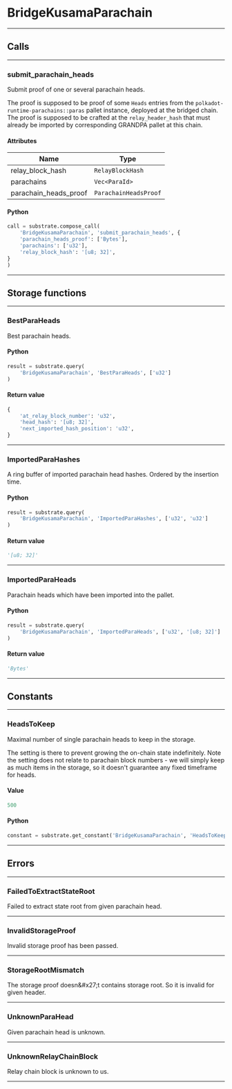 
# BridgeKusamaParachain

---------
## Calls

---------
### submit_parachain_heads
Submit proof of one or several parachain heads.

The proof is supposed to be proof of some `Heads` entries from the
`polkadot-runtime-parachains::paras` pallet instance, deployed at the bridged chain.
The proof is supposed to be crafted at the `relay_header_hash` that must already be
imported by corresponding GRANDPA pallet at this chain.
#### Attributes
| Name | Type |
| -------- | -------- | 
| relay_block_hash | `RelayBlockHash` | 
| parachains | `Vec<ParaId>` | 
| parachain_heads_proof | `ParachainHeadsProof` | 

#### Python
```python
call = substrate.compose_call(
    'BridgeKusamaParachain', 'submit_parachain_heads', {
    'parachain_heads_proof': ['Bytes'],
    'parachains': ['u32'],
    'relay_block_hash': '[u8; 32]',
}
)
```

---------
## Storage functions

---------
### BestParaHeads
 Best parachain heads.

#### Python
```python
result = substrate.query(
    'BridgeKusamaParachain', 'BestParaHeads', ['u32']
)
```

#### Return value
```python
{
    'at_relay_block_number': 'u32',
    'head_hash': '[u8; 32]',
    'next_imported_hash_position': 'u32',
}
```
---------
### ImportedParaHashes
 A ring buffer of imported parachain head hashes. Ordered by the insertion time.

#### Python
```python
result = substrate.query(
    'BridgeKusamaParachain', 'ImportedParaHashes', ['u32', 'u32']
)
```

#### Return value
```python
'[u8; 32]'
```
---------
### ImportedParaHeads
 Parachain heads which have been imported into the pallet.

#### Python
```python
result = substrate.query(
    'BridgeKusamaParachain', 'ImportedParaHeads', ['u32', '[u8; 32]']
)
```

#### Return value
```python
'Bytes'
```
---------
## Constants

---------
### HeadsToKeep
 Maximal number of single parachain heads to keep in the storage.

 The setting is there to prevent growing the on-chain state indefinitely. Note
 the setting does not relate to parachain block numbers - we will simply keep as much
 items in the storage, so it doesn&#x27;t guarantee any fixed timeframe for heads.
#### Value
```python
500
```
#### Python
```python
constant = substrate.get_constant('BridgeKusamaParachain', 'HeadsToKeep')
```
---------
## Errors

---------
### FailedToExtractStateRoot
Failed to extract state root from given parachain head.

---------
### InvalidStorageProof
Invalid storage proof has been passed.

---------
### StorageRootMismatch
The storage proof doesn&\#x27;t contains storage root. So it is invalid for given header.

---------
### UnknownParaHead
Given parachain head is unknown.

---------
### UnknownRelayChainBlock
Relay chain block is unknown to us.

---------